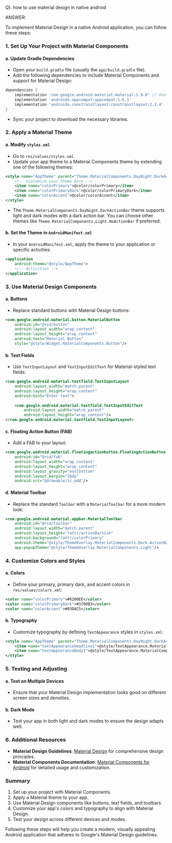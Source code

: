 Q).  how to use material design in native android

ANSWER:


To implement Material Design in a native Android application, you can follow these steps:

### 1. **Set Up Your Project with Material Components**

#### a. **Update Gradle Dependencies**
   - Open your `build.gradle` file (usually the `app/build.gradle` file).
   - Add the following dependencies to include Material Components and support for Material Design:

   ```groovy
   dependencies {
       implementation 'com.google.android.material:material:1.9.0' // Use the latest stable version
       implementation 'androidx.appcompat:appcompat:1.6.1'
       implementation 'androidx.constraintlayout:constraintlayout:2.1.4'
   }
   ```

   - Sync your project to download the necessary libraries.

### 2. **Apply a Material Theme**

#### a. **Modify `styles.xml`**
   - Go to `res/values/styles.xml`.
   - Update your app theme to a Material Components theme by extending one of the following themes:

   ```xml
   <style name="AppTheme" parent="Theme.MaterialComponents.DayNight.DarkActionBar">
       <!-- Customize your theme here -->
       <item name="colorPrimary">@color/colorPrimary</item>
       <item name="colorPrimaryDark">@color/colorPrimaryDark</item>
       <item name="colorAccent">@color/colorAccent</item>
   </style>
   ```

   - The `Theme.MaterialComponents.DayNight.DarkActionBar` theme supports light and dark modes with a dark action bar. You can choose other themes like `Theme.MaterialComponents.Light.NoActionBar` if preferred.

#### b. **Set the Theme in `AndroidManifest.xml`**
   - In your `AndroidManifest.xml`, apply the theme to your application or specific activities:

   ```xml
   <application
       android:theme="@style/AppTheme">
       <!-- Activities -->
   </application>
   ```

### 3. **Use Material Design Components**

#### a. **Buttons**
   - Replace standard buttons with Material Design buttons:

   ```xml
   <com.google.android.material.button.MaterialButton
       android:id="@+id/button"
       android:layout_width="wrap_content"
       android:layout_height="wrap_content"
       android:text="Material Button"
       style="@style/Widget.MaterialComponents.Button"/>
   ```

#### b. **Text Fields**
   - Use `TextInputLayout` and `TextInputEditText` for Material-styled text fields:

   ```xml
   <com.google.android.material.textfield.TextInputLayout
       android:layout_width="match_parent"
       android:layout_height="wrap_content"
       android:hint="Enter text">
       
       <com.google.android.material.textfield.TextInputEditText
           android:layout_width="match_parent"
           android:layout_height="wrap_content"/>
   </com.google.android.material.textfield.TextInputLayout>
   ```

#### c. **Floating Action Button (FAB)**
   - Add a FAB to your layout:

   ```xml
   <com.google.android.material.floatingactionbutton.FloatingActionButton
       android:id="@+id/fab"
       android:layout_width="wrap_content"
       android:layout_height="wrap_content"
       android:layout_gravity="end|bottom"
       android:layout_margin="16dp"
       android:src="@drawable/ic_add"/>
   ```

#### d. **Material Toolbar**
   - Replace the standard `Toolbar` with a `MaterialToolbar` for a more modern look:

   ```xml
   <com.google.android.material.appbar.MaterialToolbar
       android:id="@+id/toolbar"
       android:layout_width="match_parent"
       android:layout_height="?attr/actionBarSize"
       android:background="?attr/colorPrimary"
       android:theme="@style/ThemeOverlay.MaterialComponents.Dark.ActionBar"
       app:popupTheme="@style/ThemeOverlay.MaterialComponents.Light"/>
   ```

### 4. **Customize Colors and Styles**

#### a. **Colors**
   - Define your primary, primary dark, and accent colors in `res/values/colors.xml`:

   ```xml
   <color name="colorPrimary">#6200EE</color>
   <color name="colorPrimaryDark">#3700B3</color>
   <color name="colorAccent">#03DAC5</color>
   ```

#### b. **Typography**
   - Customize typography by defining `TextAppearance` styles in `styles.xml`:

   ```xml
   <style name="AppTheme" parent="Theme.MaterialComponents.DayNight.DarkActionBar">
       <item name="textAppearanceHeadline1">@style/TextAppearance.MaterialComponents.Headline1</item>
       <item name="textAppearanceBody1">@style/TextAppearance.MaterialComponents.Body1</item>
   </style>
   ```

### 5. **Testing and Adjusting**

#### a. **Test on Multiple Devices**
   - Ensure that your Material Design implementation looks good on different screen sizes and densities.
   
#### b. **Dark Mode**
   - Test your app in both light and dark modes to ensure the design adapts well.

### 6. **Additional Resources**
   - **Material Design Guidelines**: [Material Design](https://material.io/design) for comprehensive design principles.
   - **Material Components Documentation**: [Material Components for Android](https://material.io/develop/android) for detailed usage and customization.

### Summary
1. Set up your project with Material Components.
2. Apply a Material theme to your app.
3. Use Material Design components like buttons, text fields, and toolbars.
4. Customize your app's colors and typography to align with Material Design.
5. Test your design across different devices and modes.

Following these steps will help you create a modern, visually appealing Android application that adheres to Google's Material Design guidelines.
